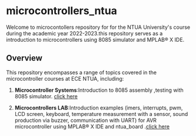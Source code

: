 # microcontrollers_ntua
Welcome to microcontollers repository for for the NTUA University's course during the academic year 2022-2023.this repository serves as a introduction to microcontrollers using 8085 simulator and MPLAB® X IDE.

## Overview

This repository encompasses a range of topics covered in the microcontroller courses at ECE NTUA, including:

1. **Microcontroller Systems**:Introduction to 8085 assembly ,testing with 8085 simulator. [click here](./microcontrollers_Systems)
   
2. **Microcontrollers LAB**:Introduction examples (imers, interrupts, pwm, LCD screen, keyboard, temperature measurement with a sensor, sound production via buzzer, communication with UART) for AVR microcontroller using MPLAB® X IDE and ntua_board .[click here](./LAB_microcontrollers(AVR))


